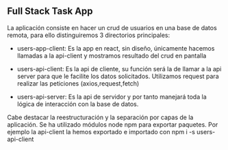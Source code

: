 ## Full Stack Task App

La aplicación consiste en hacer un crud de usuarios en una base de datos remota, para ello distinguiremos 3 directorios principales:
- users-app-client: Es la app en react, sin diseño, únicamente hacemos llamadas a la api-client y mostramos resultado del crud en pantalla

- users-api-client: Es la api de cliente, su función será la de llamar a la api server para que le facilite los datos solicitados. Utilizamos 
request para realizar las peticiones (axios,request,fetch)

- users-api-server: Es la api de servidor y por tanto manejará toda la lógica de interacción con la base de datos.

Cabe destacar la reestructuración y la separación por capas de la aplicación. Se ha utilizado módulos node npm para exportar paquetes.
Por ejemplo la api-client la hemos exportado e importado con npm i -s users-api-client